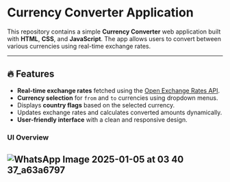 # Currency Converter Application

This repository contains a simple **Currency Converter** web application built with **HTML**, **CSS**, and **JavaScript**. The app allows users to convert between various currencies using real-time exchange rates.

---

## 🔥 Features

- **Real-time exchange rates** fetched using the [Open Exchange Rates API](https://open.er-api.com/).
- **Currency selection** for `from` and `to` currencies using dropdown menus.
- Displays **country flags** based on the selected currency.
- Updates exchange rates and calculates converted amounts dynamically.
- **User-friendly interface** with a clean and responsive design.

### UI Overview
![WhatsApp Image 2025-01-05 at 03 40 37_a63a6797](https://github.com/user-attachments/assets/3cbeac40-d0d3-4dc6-989d-5d7fedf6c989)
---
